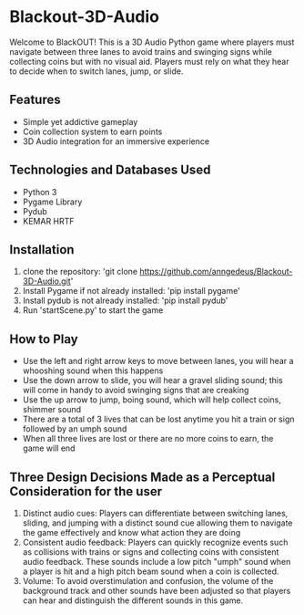 # Blackout-3D-Audio
Welcome to BlackOUT! 
This is a 3D Audio Python game where players must navigate between three lanes to avoid trains and swinging signs while collecting coins but with no visual aid. 
Players must rely on what they hear to decide when to switch lanes, jump, or slide. 

## Features
* Simple yet addictive gameplay
* Coin collection system to earn points
* 3D Audio integration for an immersive experience

## Technologies and Databases Used
* Python 3
* Pygame Library
* Pydub
* KEMAR HRTF

## Installation
1. clone the repository: 'git clone https://github.com/anngedeus/Blackout-3D-Audio.git'
2. Install Pygame if not already installed: 'pip install pygame'
3. Install pydub is not already installed: 'pip install pydub'
4. Run 'startScene.py' to start the game

## How to Play
* Use the left and right arrow keys to move between lanes, you will hear a whooshing sound when this happens
* Use the down arrow to slide, you will hear a gravel sliding sound; this will come in handy to avoid swinging signs that are creaking
* Use the up arrow to jump, boing sound, which will help collect coins, shimmer sound
* There are a total of 3 lives that can be lost anytime you hit a train or sign followed by an umph sound
* When all three lives are lost or there are no more coins to earn, the game will end

## Three Design Decisions Made as a Perceptual Consideration for the user 
1. Distinct audio cues: Players can differentiate between switching lanes, sliding, and jumping with a distinct sound cue allowing them to navigate the game effectively and know what action they are doing
2. Consistent audio feedback: Players can quickly recognize events such as collisions with trains or signs and collecting coins with consistent audio feedback. These sounds include a low pitch "umph" sound when a player is hit and a high pitch beam sound when a coin is collected. 
3. Volume: To avoid overstimulation and confusion, the volume of the background track and other sounds have been adjusted so that players can hear and distinguish the different sounds in this game.
